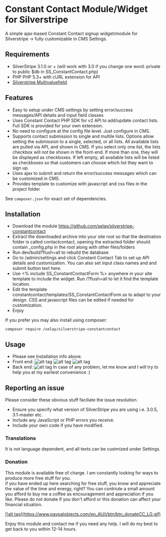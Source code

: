 Constant Contact Module/Widget for Silverstripe 
=================
A simple ajax-based Constant Contact signup widget/module for Silverstripe -> fully customizable in CMS Settings.  

## Requirements
* SilverStripe 3.1.0 or + (will work with 3.0 if you change one word: private to public $db in SS_ConstantContact.php)
* PHP PHP 5.3+ with cURL extension for API
* [Silverstripe Multivaluefield](https://github.com/silverstripe-australia/silverstripe-multivaluefield).

## Features
* Easy to setup under CMS settings by setting error/success messages/API details and input field classes
* Uses Constant Contact PHP SDK for v2 API to add/update contact lists. Full SDK is provided for your own extension.
* No need to configure at the config file level. Just configure in CMS.
* Supports contact submission to single and multile lists. Options allow setting the submission to a single, selected, or all lists. All available lists are pulled via API, and shown in CMS. If you select only one list, the lists checkbox will not be shown in the front-end. If more than one, they will be displayed as checkboxes. If left empty, all available lists will be listed as checkboxes so that customers can choose which list they want to sign up. 
* Uses ajax to submit and return the error/success messages which can be customized in CMS. 
* Provides template to customize with javascript and css files in the project folder 

See `composer.json` for exact set of dependencies.


## Installation
* Download the module https://github.com/selay/silverstripe-constantcontact 
* Extract the downloaded archive into your site root so that the destination folder is called contactcontact, opening the extracted folder should contain _config.php in the root along with other files/folders
* Run dev/build?flush=all to rebuild the database 
* Go to /admin/settings and click Constant Contact Tab to set up API details and customization. You can also set input class names and and submit button text here. 
* Use  <% include SS_ConstantContactForm %> anywhere in your site template to include the widget. Run /?flush=all to let it find the template location. 
* Edit the template constantcontact/templates/SS_ConstantContactForm.ss to adapt to your design. CSS and javascript files can be edited if needed for customization. 
* Enjoy
 
If you prefer you may also install using composer:
```
composer require /selay/silverstripe-constantcontact
```

## Usage
* Please see Installation info above. 
* Front end:
![alt tag](https://github.com/selay/silverstripe-constantcontact/blob/master/screenshots/front-end.png)
![alt tag](https://github.com/selay/silverstripe-constantcontact/blob/master/screenshots/front-end-progress.png)
![alt tag](https://github.com/selay/silverstripe-constantcontact/blob/master/screenshots/front-end-done.png)
* Back end: 
![alt tag](https://github.com/selay/silverstripe-constantcontact/blob/master/screenshots/back-end.png)
In case of any problem, let me know and I will try to help you at my earliest convenience :)

## Reporting an issue
Please consider these obvious stuff faciliate the issue resolution. 
* Ensure you specify what version of SilverStripe you are using i.e. 3.0.5, 3.1-master etc. 
* Include any JavaScript or PHP errors you receive.  
* Include your own code if you have modified.

### Translations

It is not language dependent, and all texts can be custmized under Settings.

### Donation 
This module is available free of charge. I am constantly looking for ways to produce more free stuff for you.  
if you have ended up here searching for free stuff, you know and appreciate the value of the time and energy, right?
You can contriute a small amount you afford to buy me a coffee as encouragement and appreciation if you like. Please do not donate if you don't afford or this donation can affect your financial situation.  

<a href="https://www.paypal.com/cgi-bin/webscr?cmd=_s-xclick&hosted_button_id=9DYDUD9TBH8PN" target="_blank">
![alt tag](https://www.paypalobjects.com/en_AU/i/btn/btn_donateCC_LG.gif)</a>

Enjoy this module and contact me if you need any help. I will do my best to get back to you within 12-14 hours. 
